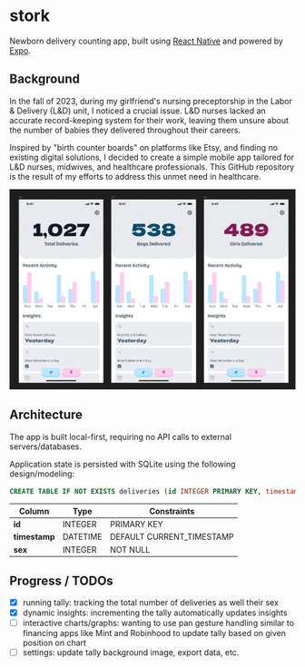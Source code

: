# stork

Newborn delivery counting app, built using [React Native](https://reactnative.dev/)
and powered by [Expo](https://expo.dev/).

## Background

In the fall of 2023, during my girlfriend's nursing preceptorship in the Labor &
Delivery (L&D) unit, I noticed a crucial issue. L&D nurses lacked an accurate
record-keeping system for their work, leaving them unsure about the number of
babies they delivered throughout their careers.

Inspired by "birth counter boards" on platforms like Etsy, and finding no existing
digital solutions, I decided to create a simple mobile app tailored for L&D nurses,
midwives, and healthcare professionals. This GitHub repository is the result of my
efforts to address this unmet need in healthcare.

![](./assets/app-designs.png)

## Architecture

The app is built local-first, requiring no API calls to external servers/databases.

Application state is persisted with SQLite using the following design/modeling:

```sql
CREATE TABLE IF NOT EXISTS deliveries (id INTEGER PRIMARY KEY, timestamp DATETIME DEFAULT CURRENT_TIMESTAMP, sex INTEGER NOT NULL);
```

| Column        | Type     | Constraints               |
| ------------- | -------- | ------------------------- |
| **id**        | INTEGER  | PRIMARY KEY               |
| **timestamp** | DATETIME | DEFAULT CURRENT_TIMESTAMP |
| **sex**       | INTEGER  | NOT NULL                  |

## Progress / TODOs

- [x] running tally: tracking the total number of deliveries as well their sex
- [x] dynamic insights: incrementing the tally automatically updates insights
- [ ] interactive charts/graphs: wanting to use pan gesture handling similar to
      financing apps like Mint and Robinhood to update tally based on given position on chart
- [ ] settings: update tally background image, export data, etc.
